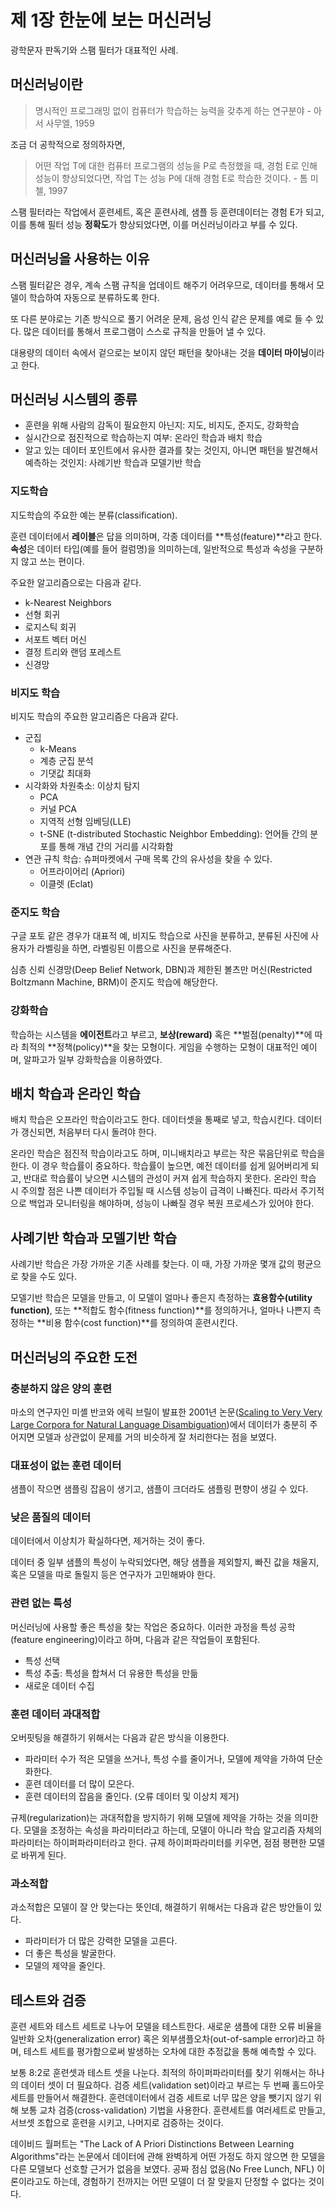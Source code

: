 # 제 1장 한눈에 보는 머신러닝

광학문자 판독기와 스팸 필터가 대표적인 사례.

## 머신러닝이란

> 명시적인 프로그래밍 없이 컴퓨터가 학습하는 능력을 갖추게 하는 연구분야 - 아서 사무엘, 1959

조금 더 공학적으로 정의하자면,

> 어떤 작업 T에 대한 컴퓨터 프로그램의 성능을 P로 측정했을 때, 경험 E로 인해 성능이 향상되었다면, 작업 T는 성능 P에 대해 경험 E로 학습한 것이다. - 톰 미첼, 1997

스팸 필터라는 작업에서 훈련세트, 혹은 훈련사례, 샘플 등 훈련데이터는 경험 E가 되고, 이를 통해 필터 성능 **정확도**가 향상되었다면, 이를 머신러닝이라고 부를 수 있다.

## 머신러닝을 사용하는 이유

스팸 필터같은 경우, 계속 스팸 규칙을 업데이트 해주기 어려우므로, 데이터를 통해서 모델이 학습하여 자동으로 분류하도록 한다.

또 다른 분야로는 기존 방식으로 풀기 어려운 문제, 음성 인식 같은 문제를 예로 들 수 있다. 많은 데이터를 통해서 프로그램이 스스로 규칙을 만들어 낼 수 있다.

대용량의 데이터 속에서 겉으로는 보이지 않던 패턴을 찾아내는 것을 **데이터 마이닝**이라고 한다.

## 머신러닝 시스템의 종류

* 훈련을 위해 사람의 감독이 필요한지 아닌지: 지도, 비지도, 준지도, 강화학습
* 실시간으로 점진적으로 학습하는지 여부: 온라인 학습과 배치 학습
* 알고 있는 데이터 포인트에서 유사한 결과를 찾는 것인지, 아니면 패턴을 발견해서 예측하는 것인지: 사례기반 학습과 모델기반 학습

### 지도학습

지도학습의 주요한 예는 분류(classification).

훈련 데이터에서 **레이블**은 답을 의미하며, 각종 데이터를 **특성(feature)**라고 한다. **속성**은 데이터 타입(예를 들어 컬럼명)을 의미하는데, 일반적으로 특성과 속성을 구분하지 않고 쓰는 편이다.

주요한 알고리즘으로는 다음과 같다.

* k-Nearest Neighbors
* 선형 회귀
* 로지스틱 회귀
* 서포트 벡터 머신
* 결정 트리와 랜덤 포레스트
* 신경망

### 비지도 학습

비지도 학습의 주요한 알고리즘은 다음과 같다.

* 군집
  * k-Means
  * 계층 군집 분석
  * 기댓값 최대화
* 시각화와 차원축소: 이상치 탐지
  * PCA
  * 커널 PCA
  * 지역적 선형 임베딩(LLE)
  * t-SNE (t-distributed Stochastic Neighbor Embedding): 언어들 간의 분포를 통해 개념 간의 거리를 시각화함
* 연관 규칙 학습: 슈퍼마켓에서 구매 목록 간의 유사성을 찾을 수 있다.
  * 어프라이어리 (Apriori)
  * 이클렛 (Eclat)

### 준지도 학습

구글 포토 같은 경우가 대표적 예, 비지도 학습으로 사진을 분류하고, 분류된 사진에 사용자가 라벨링을 하면, 라벨링된 이름으로 사진을 분류해준다.

심층 신뢰 신경망(Deep Belief Network, DBN)과 제한된 볼츠만 머신(Restricted Boltzmann Machine, BRM)이 준지도 학습에 해당한다.

### 강화학습

학습하는 시스템을 **에이전트**라고 부르고, **보상(reward)** 혹은 **벌점(penalty)**에 따라 최적의 **정책(policy)**을 찾는 모형이다. 게임을 수행하는 모형이 대표적인 예이며, 알파고가 일부 강화학습을 이용하였다.

## 배치 학습과 온라인 학습

배치 학습은 오프라인 학습이라고도 한다. 데이터셋을 통째로 넣고, 학습시킨다. 데이터가 갱신되면, 처음부터 다시 돌려야 한다.

온라인 학습은 점진적 학습이라고도 하며, 미니배치라고 부르는 작은 묶음단위로 학습을 한다. 이 경우 학습률이 중요하다. 학습률이 높으면, 예전 데이터를 쉽게 잃어버리게 되고, 반대로 학습률이 낮으면 시스템의 관성이 커져 쉽게 학습하지 못한다. 온라인 학습 시 주의할 점은 나쁜 데이터가 주입될 때 시스템 성능이 급격이 나빠진다. 따라서 주기적으로 백업과 모니터링을 해야하며, 성능이 나빠질 경우 복원 프로세스가 있어야 한다.

## 사례기반 학습과 모델기반 학습

사례기반 학습은 가장 가까운 기존 사례를 찾는다. 이 때, 가장 가까운 몇개 값의 평균으로 찾을 수도 있다.

모델기반 학습은 모델을 만들고, 이 모델이 얼마나 좋은지 측정하는 **효용함수(utility function)**, 또는 **적합도 함수(fitness function)**를 정의하거나, 얼마나 나쁜지 측정하는 **비용 함수(cost function)**를 정의하여 훈련시킨다.

## 머신러닝의 주요한 도전

### 충분하지 않은 양의 훈련

마소의 연구자인 미셸 반코와 에릭 브릴이 발표한 2001년 논문([Scaling to Very Very Large Corpora for Natural Language Disambiguation](https://www.semanticscholar.org/paper/Scaling-to-Very-Very-Large-Corpora-for-Natural-Banko-Brill/639b4cac06148e9f91736ba36ad4a1b97fcdfd6a))에서 데이터가 충분히 주어지면 모델과 상관없이 문제를 거의 비슷하게 잘 처리한다는 점을 보였다.

### 대표성이 없는 훈련 데이터

샘플이 작으면 샘플링 잡음이 생기고, 샘플이 크더라도 샘플링 편향이 생길 수 있다.

### 낮은 품질의 데이터

데이터에서 이상치가 확실하다면, 제거하는 것이 좋다.

데이터 중 일부 샘플의 특성이 누락되었다면, 해당 샘플을 제외할지, 빠진 값을 채울지, 혹은 모델을 따로 돌릴지 등은 연구자가 고민해봐야 한다.

### 관련 없는 특성

머신러닝에 사용할 좋은 특성을 찾는 작업은 중요하다. 이러한 과정을 특성 공학(feature engineering)이라고 하며, 다음과 같은 작업들이 포함된다.

* 특성 선택
* 특성 추출: 특성을 합쳐서 더 유용한 특성을 만듦
* 새로운 데이터 수집

### 훈련 데이터 과대적합

오버핏팅을 해결하기 위해서는 다음과 같은 방식을 이용한다.

* 파라미터 수가 적은 모델을 쓰거나, 특성 수를 줄이거나, 모델에 제약을 가하여 단순화한다.
* 훈련 데이터를 더 많이 모은다.
* 훈련 데이터의 잡음을 줄인다. (오류 데이터 및 이상치 제거)

규제(regularization)는 과대적합을 방지하기 위해 모델에 제약을 가하는 것을 의미한다. 모델을 조정하는 속성을 파라미터라고 하는데, 모델이 아니라 학습 알고리즘 자체의 파라미터는 하이퍼파라미터라고 한다. 규제 하이퍼파라미터를 키우면, 점점 평편한 모델로 바뀌게 된다.

### 과소적합

과소적합은 모델이 잘 안 맞는다는 뜻인데, 해결하기 위해서는 다음과 같은 방안들이 있다.

* 파라미터가 더 많은 강력한 모델을 고른다.
* 더 좋은 특성을 발굴한다.
* 모델의 제약을 줄인다.

## 테스트와 검증

훈련 세트와 테스트 세트로 나누어 모델을 테스트한다. 새로운 샘플에 대한 오류 비율을 일반화 오차(generalization error) 혹은 외부샘플오차(out-of-sample error)라고 하며, 테스트 세트를 평가함으로써 발생하는 오차에 대한 추정값을 통해 예측할 수 있다.

보통 8:2로 훈련셋과 테스트 셋을 나눈다. 최적의 하이퍼파라미터를 찾기 위해서는 하나의 데이터 셋이 더 필요하다. 검증 세트(validation set)이라고 부르는 두 번째 홀드아웃 세트를 만들어서 해결한다. 훈련데이터에서 검증 세트로 너무 많은 양을 뺏기지 않기 위해 보통 교차 검증(cross-validation) 기법을 사용한다. 훈련세트를 여러세트로 만들고, 서브셋 조합으로 훈련을 시키고, 나머지로 검증하는 것이다.

데이비드 월퍼트는 "The Lack of A Priori Distinctions Between Learning Algorithms"라는 논문에서 데이터에 관해 완벽하게 어떤 가정도 하지 않으면 한 모델을 다른 모델보다 선호할 근거가 없음을 보였다. 공짜 점심 없음(No Free Lunch, NFL) 이론이라고도 하는데, 경험하기 전까지는 어떤 모델이 더 잘 맞을지 단정할 수 없다는 것이다.
